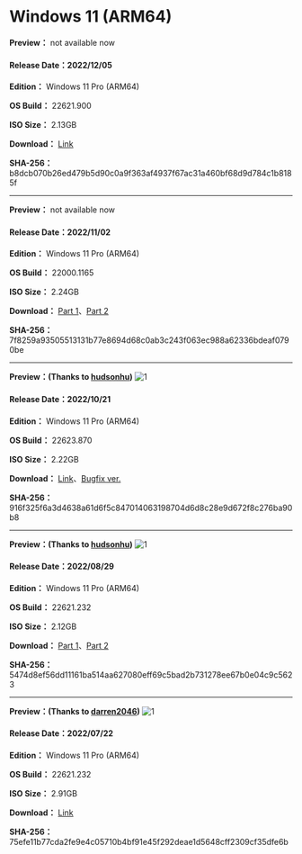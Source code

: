 # Windows 11 (ARM64)

**Preview：** not available now

#### Release Date：2022/12/05

**Edition：** Windows 11 Pro (ARM64)

**OS Build：** 22621.900

**ISO Size：** 2.13GB

**Download：** [Link](https://gmnfuedutw-my.sharepoint.com/:u:/g/personal/40543229_gm_nfu_edu_tw/EZ_qSLneH-FDg_ctfmQudsoBbx5GSdjQPzlo-ys9GMH8ng?e=iuKquJ)

**SHA-256：** b8dcb070b26ed479b5d90c0a9f363af4937f67ac31a460bf68d9d784c1b8185f

----

**Preview：** not available now

#### Release Date：2022/11/02

**Edition：** Windows 11 Pro (ARM64)

**OS Build：** 22000.1165

**ISO Size：** 2.24GB

**Download：** [Part 1](https://github.com/WhatTheBlock/WindowsSimplify/releases/download/iso/22000.1165_arm_221102.part1.rar)、[Part 2](https://github.com/WhatTheBlock/WindowsSimplify/releases/download/iso/22000.1165_arm_221102.part2.rar)

**SHA-256：** 7f8259a93505513131b77e8694d68c0ab3c243f063ec988a62336bdeaf0790be

----

**Preview：(Thanks to [hudsonhu](https://github.com/hudsonhu))**
![1](https://github.com/WhatTheBlock/WindowsSimplify/blob/master/preview/22623.870_arm_221021.png)

#### Release Date：2022/10/21

**Edition：** Windows 11 Pro (ARM64)

**OS Build：** 22623.870

**ISO Size：** 2.22GB

**Download：** [Link](https://gmnfuedutw-my.sharepoint.com/:u:/g/personal/40543229_gm_nfu_edu_tw/EaMEJj6KNDlKt68FJiZ-RiUBALJW9TK2EdFgRF6_OYaqrA?e=l2UsEM)、[Bugfix ver.](https://gmnfuedutw-my.sharepoint.com/:u:/g/personal/40543229_gm_nfu_edu_tw/ER6QraMyyWtHiFQs3MSVLBMBgcQkf3ODrAN5cmab8E6mZQ?e=LLfdAW)

**SHA-256：** 916f325f6a3d4638a61d6f5c847014063198704d6d8c28e9d672f8c276ba90b8

----

**Preview：(Thanks to [hudsonhu](https://github.com/hudsonhu))**
![1](https://github.com/WhatTheBlock/WindowsSimplify/blob/master/preview/22621.232_arm_221018.png)

#### Release Date：2022/08/29

**Edition：** Windows 11 Pro (ARM64)

**OS Build：** 22621.232

**ISO Size：** 2.12GB

**Download：** [Part 1](https://github.com/WhatTheBlock/WindowsSimplify/releases/download/iso/22621.232_arm_221018.part1.rar)、[Part 2](https://github.com/WhatTheBlock/WindowsSimplify/releases/download/iso/22621.232_arm_221018.part2.rar)

**SHA-256：** 5474d8ef56dd11161ba514aa627080eff69c5bad2b731278ee67b0e04c9c5623

----

**Preview：(Thanks to [darren2046](https://github.com/darren2046))**
![1](https://github.com/WhatTheBlock/WindowsSimplify/blob/master/preview/22621.232_arm_220722.png)

#### Release Date：2022/07/22

**Edition：** Windows 11 Pro (ARM64)

**OS Build：** 22621.232

**ISO Size：** 2.91GB

**Download：** [Link](https://gmnfuedutw-my.sharepoint.com/:u:/g/personal/40543229_gm_nfu_edu_tw/EeGy0pfHeCRAsICjV7JyB5cBgXQ3WVu_q8Mh1obyqVISfA?e=2wPkfF)

**SHA-256：** 75efe11b77cda2fe9e4c05710b4bf91e45f292deae1d5648cff2309cf35dfe6b
